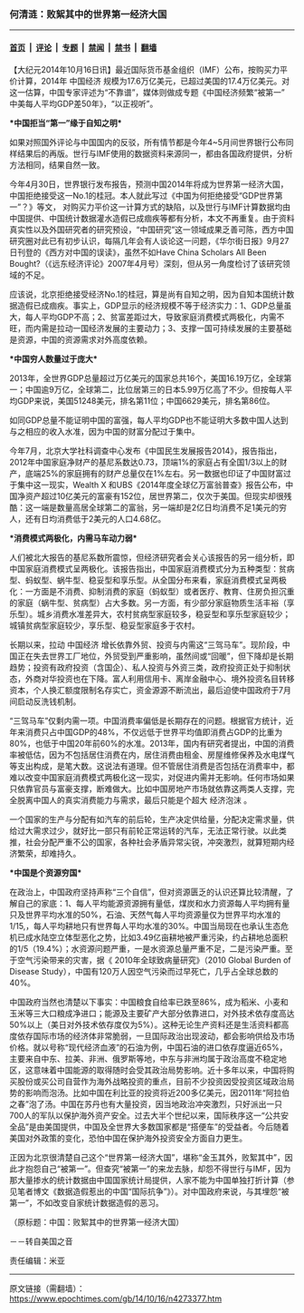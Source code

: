 ### 何清涟：败絮其中的世界第一经济大国

---

#### [首页](../../../..?n4273377) &nbsp;|&nbsp; [评论](../../../../../epoch-comment?n4273377) &nbsp;|&nbsp; [专题](../../../../../epoch-special?n4273377) &nbsp;|&nbsp; [禁闻](../../../../../epoch-news?n4273377) &nbsp;|&nbsp; [禁书](../../../../../books?n4273377) &nbsp;|&nbsp; [翻墙](https://github.com/gfw-breaker/nogfw/blob/master/README.md?n4273377)


<div class="post_content" id="artbody" itemprop="articleBody">
 <!-- article content begin -->
 <p>
  【大纪元2014年10月16日讯】最近国际货币基金组织（IMF）公布，按购买力平价计算，2014年
  <ok href="https://www.epochtimes.com/gb/tag/%E4%B8%AD%E5%9B%BD%E7%BB%8F%E6%B5%8E.html">
   中国经济
  </ok>
  规模为17.6万亿美元，已超过美国的17.4万亿美元。对这一估算，中国专家评述为“不靠谱”，媒体则做成专题《中国经济频繁“被第一” 中美每人平均GDP差50年》，“以正视听”。
 </p>
 <p>
  <b>
   *中国拒当“第一”缘于自知之明*
  </b>
 </p>
 <p>
  如果对照国外评论与中国国内的反驳，所有情节都是今年4~5月间世界银行公布同样结果后的再版。世行与IMF使用的数据资料来源同一，都由各国政府提供，分析方法相同，结果自然一致。
 </p>
 <p>
  今年4月30日，世界银行发布报告，预测中国2014年将成为世界第一经济大国，中国拒绝接受这一No.1的桂冠。本人就此写过《中国为何拒绝接受“GDP世界第一”？》等文， 对购买力平价这一计算方式的缺陷，以及世行与IMF计算数据均由中国提供、中国统计数据灌水造假已成痼疾等都有分析，本文不再重复。由于资料真实性以及外国研究者的研究预设，“中国研究”这一领域成果乏善可陈，西方中国研究圈对此已有初步认识，每隔几年会有人谈论这一问题，《华尔街日报》9月27日刊登的《西方对中国的误读》，虽然不如Have China Scholars All Been Bought?（《远东经济评论》2007年4月号）深刻，但从另一角度检讨了该研究领域的不足。
 </p>
 <p>
  应该说，北京拒绝接受经济No.1的桂冠，算是尚有自知之明，因为自知本国统计数据造假已成痼疾。事实上，GDP显示的经济规模不等于经济实力：1、GDP总量虽大，每人平均GDP不高；2、贫富差距过大，导致家庭消费模式两极化，内需不旺，而内需是拉动一国经济发展的主要动力；3、支撑一国可持续发展的主要基础是资源，中国的资源需求对外高度依赖。
 </p>
 <p>
  <b>
   *中国穷人数量过于庞大*
  </b>
 </p>
 <p>
  2013年，全世界GDP总量超过万亿美元的国家总共16个，美国16.19万亿，全球第一；中国逾9万亿，全球第二，比位居第三的日本5.99万亿高了不少。但按每人平均GDP来说，美国51248美元，排名第11位；中国6629美元，排名第86位。
 </p>
 <p>
  如同GDP总量不能证明中国的富强，每人平均GDP也不能证明大多数中国人达到与之相应的收入水准，因为中国的财富分配过于集中。
 </p>
 <p>
  今年7月，北京大学社科调查中心发布《中国民生发展报告2014》，报告指出， 2012年中国家庭净财产的基尼系数达0.73，顶端1%的家庭占有全国1/3以上的财产，底端25%的家庭拥有的财产总量仅在1%左右。另一数据也印证了中国财富过于集中这一现实，Wealth X 和UBS《2014年度全球亿万富翁普查》报告公布，中国净资产超过10亿美元的富豪有152位，居世界第二，仅次于美国。但现实却很残酷：这一端是数量高居全球第二的富翁，另一端却是2亿日均消费不足1美元的穷人，还有日均消费低于2美元的人口4.68亿。
 </p>
 <p>
  <b>
   *消费模式两极化，内需马车动力弱*
  </b>
 </p>
 <p>
  人们被北大报告的基尼系数所震惊，但经济研究者会关心该报告的另一组分析，即中国家庭消费模式呈两极化。该报告指出，中国家庭消费模式分为五种类型：贫病型、蚂蚁型、蜗牛型、稳妥型和享乐型。从全国分布来看，家庭消费模式呈两极化：一方面是不消费、抑制消费的家庭（蚂蚁型）或者医疗、教育、住房负担沉重的家庭（蜗牛型、贫病型）占大多数。另一方面，有少部分家庭物质生活丰裕（享乐型）。城乡消费水准差异大，农村贫病型家庭较多，稳妥型和享乐型家庭较少；城镇贫病型家庭较少，享乐型、稳妥型家庭多于农村。
 </p>
 <p>
  长期以来，拉动
  <ok href="https://www.epochtimes.com/gb/tag/%E4%B8%AD%E5%9B%BD%E7%BB%8F%E6%B5%8E.html">
   中国经济
  </ok>
  增长依靠外贸、投资与内需这“三驾马车”。现阶段，中国正在失去世界工厂地位，外贸受到严重影响，虽然间或“回暖”，但下降却是长期趋势；投资有政府投资（含国企）、私人投资与外资三类，政府投资正处于抑制状态，外商对华投资也在下降。富人利用信用卡、离岸金融中心、境外投资名目转移资本，个人换汇额度限制名存实亡，资金源源不断流出，最后迫使中国政府于7月间启动反洗钱机制。
 </p>
 <p>
  “三驾马车”仅剩内需一项。中国消费率偏低是长期存在的问题。根据官方统计，近年来消费只占中国GDP的48%，不仅远低于世界平均值即消费占GDP的比重为80%，也低于中国20年前60%的水准。2013年，国内有研究者提出，中国的消费率被低估，因为不包括居住消费在内，居住消费由租金、房屋维修保养及水电煤气等支出构成，是笔大数。这说法有道理。但不管居住消费是否包括在消费率中，都难以改变中国家庭消费模式两极化这一现实，对促进内需并无影响。任何市场如果只依靠官员与富豪支撑，断难做大。比如中国房地产市场就依靠这两类人支撑，完全脱离中国人的真实消费能力与需求，最后只能是个超大
  <ok href="https://www.epochtimes.com/gb/tag/%E7%BB%8F%E6%B5%8E%E6%B3%A1%E6%B2%AB.html">
   经济泡沫
  </ok>
  。
 </p>
 <p>
  一个国家的生产与分配有如汽车的前后轮，生产决定供给量，分配决定需求量，供给过大需求过少，就好比一部只有前轮正常运转的汽车，无法正常行驶。以此类推，社会分配严重不公的国家，各种社会矛盾异常尖锐，冲突激烈，就算短期内经济繁荣，却难持久。
 </p>
 <p>
  <b>
   *中国是个资源穷国*
  </b>
 </p>
 <p>
  在政治上，中国政府坚持声称“三个自信”，但对资源匮乏的认识还算比较清醒，了解自己的家底：1、每人平均能源资源拥有量低，煤炭和水力资源每人平均拥有量只及世界平均水准的50%，石油、天然气每人平均资源量仅为世界平均水准的1/15,，每人平均耕地只有世界每人平均水准的30%。中国当局现在也承认生态危机已成水陆空立体型恶化之势，比如3.49亿亩耕地被严重污染，约占耕地总面积的1/5（19.4%）；水资源问题严重，一是水资源总量严重不足，二是污染严重。至于空气污染带来的灾害，据《 2010年全球致病量研究》（2010  Global  Burden  of  Disease  Study），中国有120万人因空气污染而过早死亡，几乎占全球总数的40%。
 </p>
 <p>
  中国政府当然也清楚以下事实：中国粮食自给率已跌至86%，成为稻米、小麦和玉米等三大口粮成净进口；能源及主要矿产大部分依靠进口，对外技术依存度高达50%以上（美日对外技术依存度仅为5%）。这种无论生产资料还是生活资料都高度依存国际市场的经济体非常脆弱，一旦国际政治出现波动，都会影响供给及市场价格。就以号称“现代经济血液”的石油为例，中国石油的进口依存度逼近65%，主要来自中东、拉美、非洲、俄罗斯等地，中东与非洲均属于政治高度不稳定地区，这意味着中国能源的取得随时会受其政治局势影响。近十多年以来，中国将购买股份或买公司自营作为海外战略投资的重点，目前不少投资因受投资区域政治局势的影响而泡汤。比如中国在利比亚的投资将近200多亿美元，因2011年“阿拉伯之春”泡了汤。中国在苏丹也有大量投资，因当地政治冲突激烈，只好派出一只700人的军队以保护海外资产安全。过去大半个世纪以来，国际秩序这一“公共安全品”是由美国提供，中国及全世界大多数国家都是“搭便车”的受益者。今后随着美国对外政策的变化，恐怕中国在保护海外投资安全方面自力更生。
 </p>
 <p>
  正因为北京很清楚自己这个“世界第一经济大国”，堪称“金玉其外，败絮其中”，因此才抱怨自己“被第一”。但查究“被第一”的来龙去脉，却怨不得世行与IMF，因为那大量掺水的统计数据由中国国家统计局提供，人家不能为中国单独打折计算（参见笔者博文《数据造假惹出的中国“国际抗争”》）。对中国政府来说，与其埋怨“被第一”，不如改变自家统计数据造假的恶习。
 </p>
 <p>
  （原标题：中国：败絮其中的世界第一经济大国）
 </p>
 <p>
  －－转自美国之音
 </p>
 <p>
  责任编辑：米亚
 </p>
 <!-- article content end -->
 <div id="below_article_ad">
 </div>
</div>


---

原文链接（需翻墙）：https://www.epochtimes.com/gb/14/10/16/n4273377.htm